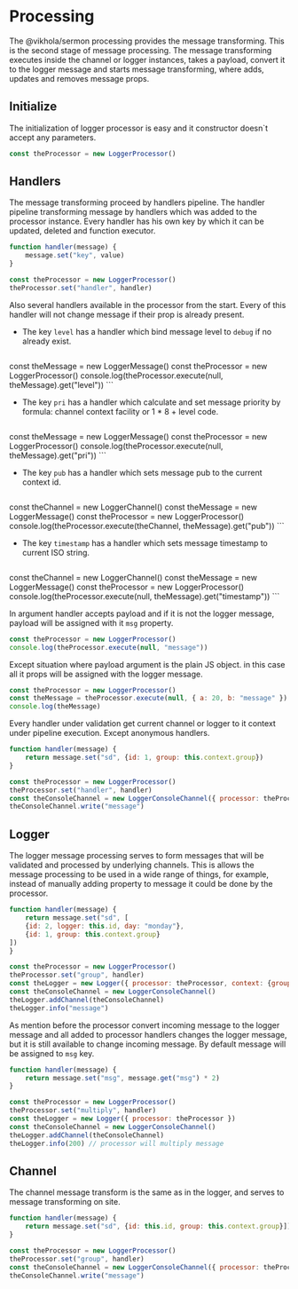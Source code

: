 # Processing
The @vikhola/sermon processing provides the message transforming. This is the second stage of message processing. The message transforming executes inside the channel or logger instances, takes a payload, convert it to the logger message and starts message transforming, where adds, updates and removes message props.

## Initialize 
The initialization of logger processor is easy and it constructor doesn`t accept any parameters.
```js
const theProcessor = new LoggerProcessor()
```

## Handlers
The message transforming proceed by handlers pipeline. The handler pipeline transforming message by handlers which was added to the processor instance. Every handler has his own key by which it can be updated, deleted and function executor. 
```js
function handler(message) {
	message.set("key", value)
}

const theProcessor = new LoggerProcessor()
theProcessor.set("handler", handler)
```
Also several handlers available in the processor from the start. Every of this handler will not change message if their prop is already present.

- The key `level` has a handler which bind message level to `debug` if no already exist.

	```js
const theMessage = new LoggerMessage()
const theProcessor = new LoggerProcessor()
console.log(theProcessor.execute(null, theMessage).get("level"))
	```
- The key `pri` has a handler which calculate and set message priority by formula: channel context facility or 1 * 8 + level code.

	```js
const theMessage = new LoggerMessage()
const theProcessor = new LoggerProcessor()
console.log(theProcessor.execute(null, theMessage).get("pri"))
	```

- The key `pub` has a handler which sets message pub to the current context id.

	```js
const theChannel = new LoggerChannel()
const theMessage = new LoggerMessage()
const theProcessor = new LoggerProcessor()
console.log(theProcessor.execute(theChannel, theMessage).get("pub"))
	```

- The key `timestamp` has a handler which sets message timestamp to current ISO string.

	```js
const theChannel = new LoggerChannel()
const theMessage = new LoggerMessage()
const theProcessor = new LoggerProcessor()
console.log(theProcessor.execute(null, theMessage).get("timestamp"))
	```

In argument handler accepts payload and if it is not the logger message, payload will be assigned with it `msg` property.  
```js
const theProcessor = new LoggerProcessor()
console.log(theProcessor.execute(null, "message"))
```
Except situation where payload argument is the plain JS object. in this case all it props will be assigned with the logger message.
```js
const theProcessor = new LoggerProcessor()
const theMessage = theProcessor.execute(null, { a: 20, b: "message" })
console.log(theMessage)
```
Every handler under validation get current channel or logger to it context under pipeline execution. Except anonymous handlers.
```js
function handler(message) {
	return message.set("sd", {id: 1, group: this.context.group}) 
}

const theProcessor = new LoggerProcessor()
theProcessor.set("handler", handler)
const theConsoleChannel = new LoggerConsoleChannel({ processor: theProcessor, context: {group: "сonsole"} })
theConsoleChannel.write("message")
```

## Logger 
The logger message processing serves to form messages that will be validated and processed by underlying channels. This is allows the message processing to be used in a wide range of things,  for example, instead of manually adding property to message it could be done by the processor.
```js
function handler(message) {
	return message.set("sd", [
	{id: 2, logger: this.id, day: "monday"},
	{id: 1, group: this.context.group}
]) 
}

const theProcessor = new LoggerProcessor()
theProcessor.set("group", handler)
const theLogger = new Logger({ processor: theProcessor, context: {group: "file"} })
const theConsoleChannel = new LoggerConsoleChannel()
theLogger.addChannel(theConsoleChannel)
theLogger.info("message")
```
As mention before the processor convert incoming message to the logger message and all added to processor handlers changes the logger message, but it is still available to change incoming message. By default message will be assigned to `msg` key.
```js
function handler(message) {
	return message.set("msg", message.get("msg") * 2) 
}

const theProcessor = new LoggerProcessor()
theProcessor.set("multiply", handler)
const theLogger = new Logger({ processor: theProcessor })
const theConsoleChannel = new LoggerConsoleChannel()
theLogger.addChannel(theConsoleChannel)
theLogger.info(200) // processor will multiply message
```

## Channel
The channel message transform is the same as in the logger, and serves to message transforming on site.
```js
function handler(message) {
	return message.set("sd", {id: this.id, group: this.context.group}]) 
}

const theProcessor = new LoggerProcessor()
theProcessor.set("group", handler)
const theConsoleChannel = new LoggerConsoleChannel({ processor: theProcessor, context: {group: "console"} })
theConsoleChannel.write("message")
```

